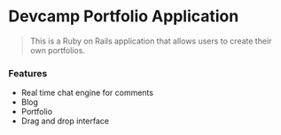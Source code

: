 # Devcamp Portfolio Application

> This is a Ruby on Rails application that allows users to create their own portfolios.

### Features

- Real time chat engine for comments
- Blog
- Portfolio
- Drag and drop interface
